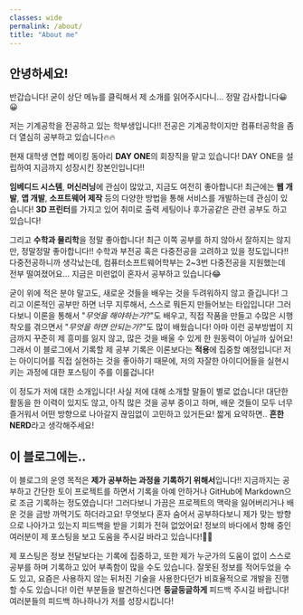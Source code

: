 ```yaml
---
classes: wide
permalink: /about/
title: "About me"
---
```



## 안녕하세요!

반갑습니다! 굳이 상단 메뉴를 클릭해서 제 소개를 읽어주시다니... 정말 감사합니다😀😀

저는 기계공학을 전공하고 있는 학부생입니다!! 전공은 기계공학이지만 컴퓨터공학을 좀 더 열심히 공부하고 있습니다🔥🔥

현재 대학생 연합 메이킹 동아리 **DAY ONE**의 회장직을 맡고 있습니다! DAY ONE을 설립하여 지금까지 성장시킨 장본인입니다!!

**임베디드 시스템**, **머신러닝**에 관심이 많았고, 지금도 여전히 좋아합니다! 최근에는 **웹 개발**, **앱 개발**, **소프트웨어 제작** 등의 다양한 방법을 통해 서비스를 개발하는데 관심이 있습니다! **3D 프린터**를 가지고 있어 취미로 출력 세팅이나 후가공같은 관련 공부도 하고 있습니다!

그리고 **수학과 물리학**을 정말 좋아합니다! 최근 이쪽 공부를 하지 않아서 잘하지는 않지만, 정말정말 좋아합니다!! 수학과 부전공 혹은 다중전공을 고려하고 있을 정도입니다!! 다중전공하니까 생각났는데, 컴퓨터소프트웨어학부는 2~3번 다중전공을 지원했는데 전부 떨여졌어요... 지금은 미련없이 혼자서 공부하고 있습니다😂 

굳이 위에 적은 분야 말고도, 새로운 것들을 배우는 것을 두려워하지 않고 즐깁니다! 그리고 이론적인 공부만 하면 너무 지루해서, 스스로 뭐든지 만들어보는 타입입니다! 그러다보니 이론을 통해서 "*무엇을 해야하는가?*"도 배우고, 직접 작품을 만들고 수많은 시행착오를 겪으면서 "*무엇을 하면 안되는가?*"도 많이 배웠습니다! 아마 이런 공부방법이 지금까지 꾸준히 제 흥미를 잃지 않고, 많은 것을 배울 수 있게 한 원동력이 아닐까 싶어요! 그래서 이 블로그에서 기록할 제 공부 기록은 이론보다는 **적용**에 집중할 예정입니다! 저는 아이디어를 직접 실현하는 것을 좋아하기 때문에, 저의 자잘한 아이디어들을 실현시키는 과정에 대한 포스팅이 주를 이룰겁니다!

이 정도가 저에 대한 소개입니다! 사실 저에 대해 소개할 말들이 별로 없습니다! 대단한 활동을 한 이력이 있지도 않고, 아직 많은 것을 공부 중이고 하며, 배운 것들이 모두 너무 즐거워서 어떤 방향으로 나아갈지 끊임없이 고민하고 있거든요! 짧게 요약하면.. **흔한 NERD**라고 생각해주세요!

## 이 블로그에는..

이 블로그의 운영 목적은 **제가 공부하는 과정을 기록하기 위해서**입니다!! 지금까지는 공부하고 간단한 토이 프로젝트를 하면서 기록을 아예 안하거나 GitHub에 Markdown으로 조금 기록하는 정도였습니다! 그러다보니 가끔은 프로젝트의 맥락을 잃어버리거나 배운 것을 금방 까먹기도 하더라고요! 무엇보다 혼자 숨어서 공부하다보니 제가 맞는 방향으로 나아가고 있는지 피드백을 받을 기회가 전혀 없었어요! 정보의 바다에서 항해 중인 여러분이 제 포스팅을 보고 도움을 주시길 바라고 있습니다!🙏🙏

제 포스팅은 정보 전달보다는 기록에 집중하고, 또한 제가 누군가의 도움이 없이 스스로 공부를 하며 기록하고 있어 부족함이 많을 수도 있습니다. 잘못된 정보를 적어두었을 수도 있고, 요즘은 사용하지 않는 뒤처진 기술을 사용한다던가 비효율적으로 개발을 진행할 수도 있습니다! 이런 부분들을 발견하신다면 **둥글둥글하게** 피드백 주시길 바랍니다! 여러분들의 피드백 하나하나가 저를 성장시킵니다!